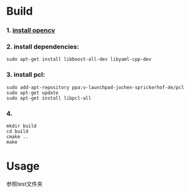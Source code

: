 # Build
### 1. [install opencv](https://docs.opencv.org/3.1.0/d7/d9f/tutorial_linux_install.html)

### 2. install dependencies:
```
sudo apt-get install libboost-all-dev libyaml-cpp-dev
```
### 3. install pcl:
```
sudo add-apt-repository ppa:v-launchpad-jochen-sprickerhof-de/pcl
sudo apt-get update
sudo apt-get install libpcl-all
```
### 4.
```
mkdir build
cd build
cmake ..
make
```

# Usage
参照test文件夹